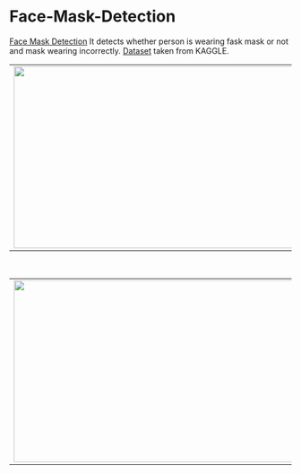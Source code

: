 # Face-Mask-Detection

[Face Mask Detection](https://github.com/mazqoty/Face-Mask-Detection) It detects whether person is wearing fask mask or not and mask wearing incorrectly. [Dataset](https://www.kaggle.com/code/jiaowoguanren/face-mask-detection-tensorflow-cnn-resmlp/data) taken from KAGGLE. 

<table style="width:100%">
  <tr>
    <td><img src="https://i.imgur.com/k7f1osV.png" width="500px" height=325px/></td>
    <td><img src="https://i.imgur.com/whY6qyG.png" width="500px" height=325px/></td>
   </tr>
</table>

<br>

<table style="width:100%">
  <tr>
    <td><img src="https://i.imgur.com/eS5tBWe.png" width="500px" height=325px/></td>
    <td><img src="https://i.imgur.com/egbdNGb.png" width="500px" height=325px/></td>
    <td><img src="https://i.imgur.com/xPzwgto.png" width="500px" height=325px/></td>
   </tr>
</table>
